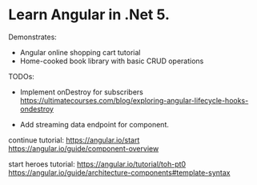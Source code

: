 # Learn Angular in .Net 5.
Demonstrates:
- Angular online shopping cart tutorial
- Home-cooked book library with basic CRUD operations


TODOs:
- Implement onDestroy for subscribers https://ultimatecourses.com/blog/exploring-angular-lifecycle-hooks-ondestroy

- Add streaming data endpoint for component.

continue tutorial:
https://angular.io/start
https://angular.io/guide/component-overview

start heroes tutorial:
https://angular.io/tutorial/toh-pt0
https://angular.io/guide/architecture-components#template-syntax
